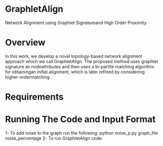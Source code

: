 # GraphletAlign
Network Alignment using Graphlet Signatureand High Order Proximity

# Overview
In this work, we develop a novel topology-based network alignment approach which we call GraphletAlign.  The  proposed  method  uses  graphlet  signature  as  nodeattributes and then uses a bi-partite matching algorithm for obtainingan initial alignment, which is later refined by considering higher-ordermatching.

# Requirements

# Running The Code and Input Format 
1- To add noise to the graph run the following:
python noise_p.py graph_file noise_percentage
2- To run GraphletAlign code:
